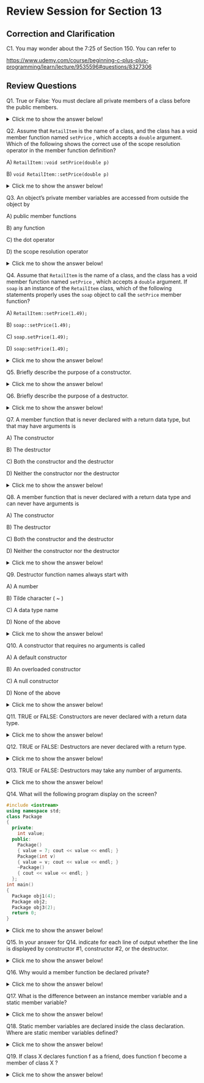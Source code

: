 
# Review Session for Section 13

## Correction and Clarification
C1. You may wonder about the 7:25 of Section 150. You can refer to

https://www.udemy.com/course/beginning-c-plus-plus-programming/learn/lecture/9535596#questions/8327306

## Review Questions

Q1. True or False: You must declare all private members of a class before the public members.

<details>

<summary> Click me to show the answer below!</summary>

False. There is no rule requiring you to declare private members before public members. For example, the `Rectangle` class could be declared as follows:
``` cpp
class Rectangle
{
public:
  void setWidth(double);
  void setLength(double);
  double getWidth() const;
  double getLength() const;
  double getArea() const;
private:
  double width;
  double length;
};
```
In addition, it is not required that all members of the same access specification be declared in the same place. Here is yet another declaration of the `Rectangle` class.
``` cpp
class Rectangle
{
private:
  double width;
public:
  void setWidth(double);
  void setLength(double);
  double getWidth() const;
  double getLength() const;
  double getArea() const;
private:
  double length;
};
```
</details>

Q2. Assume that `RetailItem` is the name of a class, and the class has a void member function named `setPrice` , which accepts a `double` argument. Which of the following
shows the correct use of the scope resolution operator in the member function definition?

A) `RetailItem::void setPrice(double p)`

B) `void RetailItem::setPrice(double p)`

<details>

<summary> Click me to show the answer below!</summary>

B)

</details>


Q3. An object’s private member variables are accessed from outside the object by

A) public member functions

B) any function

C) the dot operator

D) the scope resolution operator

<details>

<summary> Click me to show the answer below!</summary>

A) public member functions

</details>


Q4.  Assume that `RetailItem` is the name of a class, and the class has a void member function named `setPrice` , which accepts a `double` argument. If `soap` is an
instance of the `RetailItem` class, which of the following statements properly uses the `soap` object to call the `setPrice` member function?

A) `RetailItem::setPrice(1.49);`

B) `soap::setPrice(1.49);`

C) `soap.setPrice(1.49);`

D) `soap:setPrice(1.49);`

<details>

<summary> Click me to show the answer below!</summary>

C) `soap.setPrice(1.49);`

</details>


Q5. Briefly describe the purpose of a constructor.

<details>

<summary> Click me to show the answer below!</summary>


A constructor is a member function that has the same name as the class. It is automatically called when the object is created in memory, or instantiated. It is helpful to think of constructors as initialization routines. They

</details>


Q6. Briefly describe the purpose of a destructor.

<details>

<summary> Click me to show the answer below!</summary>

Destructors are member functions with the same name as the class, preceded by a tilde character (~). For example, the destructor for the `Rectangle` class would be named `~Rectangle`. Destructors are automatically called when an object is destroyed. In the same way that constructors set things up when an object is created, destructors perform shutdown procedures when the object goes out of existence. For example, a common use of destructors is to free memory that was dynamically allocated by the class object.

In addition to the fact that destructors are automatically called when an object is destroyed, the following points should be mentioned:
- Like constructors, destructors have no return type.
- Destructors cannot accept arguments, so they never have a parameter list.

</details>


Q7. A member function that is never declared with a return data type, but that may have arguments is

A) The constructor

B) The destructor

C) Both the constructor and the destructor

D) Neither the constructor nor the destructor

<details>

<summary> Click me to show the answer below!</summary>

A)

</details>

Q8. A member function that is never declared with a return data type and can never have arguments is

A) The constructor

B) The destructor

C) Both the constructor and the destructor

D) Neither the constructor nor the destructor

<details>

<summary> Click me to show the answer below!</summary>

B)

</details>


Q9. Destructor function names always start with

A) A number

B) Tilde character ( ~ )

C) A data type name

D) None of the above

<details>

<summary> Click me to show the answer below!</summary>

B)

</details>


Q10. A constructor that requires no arguments is called

A) A default constructor

B) An overloaded constructor

C) A null constructor

D) None of the above


<details>

<summary> Click me to show the answer below!</summary>

A)

When a constructor doesn’t accept arguments, it is known as the `default constructor`. If a constructor has default arguments for all its parameters, it can
be called with no explicit arguments. It then becomes the default constructor. For example, suppose the constructor for the Sale class had been written as the following:
``` cpp
Sale(double cost = 0.0, double rate = 0.05)
{ itemCost = cost;
  taxRate = rate; }
```
This constructor has default arguments for each of its parameters. As a result, the constructor can be called with no arguments, as shown here:
```Sale itemSale;```
This statement defines a `Sale` object. No arguments were passed to the constructor, so the default arguments for both parameters are used. Because this constructor can be called with no arguments, it is the default constructor.

**When all of a class’s constructors require arguments, then the class does not have a default constructor. In such a case you must pass the required arguments to the constructor when creating an object. Otherwise, a compiler error will result.**


</details>



Q11. TRUE or FALSE: Constructors are never declared with a return data type.

<details>

<summary> Click me to show the answer below!</summary>

True

</details>

Q12. TRUE or FALSE: Destructors are never declared with a return type.

<details>

<summary> Click me to show the answer below!</summary>

True

</details>


Q13. TRUE or FALSE: Destructors may take any number of arguments.

<details>

<summary> Click me to show the answer below!</summary>

False

</details>


Q14. What will the following program display on the screen?
``` cpp
#include <iostream>
using namespace std;
class Package
{
  private:
    int value;
  public:
    Package()
    { value = 7; cout << value << endl; }
    Package(int v)
    { value = v; cout << value << endl; }
    ~Package()
    { cout << value << endl; }
  };
int main()
{
  Package obj1(4);
  Package obj2;
  Package obj3(2);
  return 0;
}
```

<details>

<summary> Click me to show the answer below!</summary>


4

7

2

2

7

4

</details>


Q15. In your answer for Q14. indicate for each line of output whether the line is displayed by constructor #1, constructor #2, or the destructor.

<details>

<summary> Click me to show the answer below!</summary>

4   Constructor #2

7   Constructor #1

2   Constructor #2

2   Destructor

7   Destructor

4   Destructor


</details>

Q16. Why would a member function be declared private?

<details>

<summary> Click me to show the answer below!</summary>

Private member function may only be called from a function that is a member of the same class. Sometimes a class will contain one or more member functions that are necessary for internal processing, but should not be called by code outside the class. For example, a class might have a member function that performs a calculation only when a value is stored in a particular member variable and should not be performed at any other time. That function should not be directly accessible by code outside the class because it might get called at the wrong time. In this case, the member function should be declared private . When a member function is declared private , it may only be called internally.

</details>


Q17. What is the difference between an instance member variable and a static member variable?

<details>

<summary> Click me to show the answer below!</summary>
When a member variable is declared with the key word static , there will be only one copy of the member variable in memory, regardless of the number of instances of the class that might exist. A single copy of a class’s static member variable is shared by all instances of the class.
</details>

Q18. Static member variables are declared inside the class declaration. Where are static member variables defined?

<details>

<summary> Click me to show the answer below!</summary>

Outside of the class definition. For example,

``` cpp
 // Tree class
class Tree
 {
 private:
  static int objectCount; // Static member variable.
 public:
  // Constructor
  Tree()
  { objectCount++; }
  // Accessor function for objectCount
   int getObjectCount() const
   { return objectCount; }
 };

  // Definition of the static member variable, written
   // outside the class.
   int Tree::objectCount = 0;
```
</details>


Q19. If class X declares function f as a friend, does function f become a member of class X ?

<details>

<summary> Click me to show the answer below!</summary>

No.
</details>
